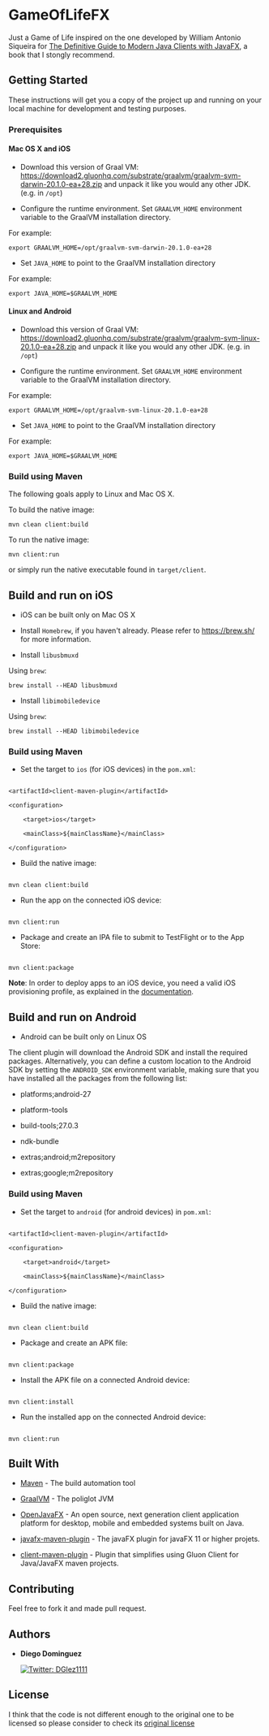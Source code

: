 # GameOfLifeFX

Just a Game of Life inspired on the one developed by William Antonio Siqueira for [The Definitive Guide to Modern Java Clients with JavaFX](https://www.apress.com/gp/book/9781484249253?utm_campaign=3_pier05_buy_print&utm_content=en_08082017&utm_medium=referral&utm_source=google_books#otherversion=9781484249260), a book that I stongly recommend.


## Getting Started

These instructions will get you a copy of the project up and running on your local machine for development and testing purposes.

### Prerequisites


#### Mac OS X and iOS



* Download this version of Graal VM: https://download2.gluonhq.com/substrate/graalvm/graalvm-svm-darwin-20.1.0-ea+28.zip and unpack it like you would any other JDK. (e.g. in `/opt`)



* Configure the runtime environment. Set `GRAALVM_HOME` environment variable to the GraalVM installation directory.



For example:



    export GRAALVM_HOME=/opt/graalvm-svm-darwin-20.1.0-ea+28



* Set `JAVA_HOME` to point to the GraalVM installation directory



For example:



    export JAVA_HOME=$GRAALVM_HOME



#### Linux and Android



* Download this version of Graal VM: https://download2.gluonhq.com/substrate/graalvm/graalvm-svm-linux-20.1.0-ea+28.zip and unpack it like you would any other JDK. (e.g. in `/opt`)



* Configure the runtime environment. Set `GRAALVM_HOME` environment variable to the GraalVM installation directory.



For example:



    export GRAALVM_HOME=/opt/graalvm-svm-linux-20.1.0-ea+28



* Set `JAVA_HOME` to point to the GraalVM installation directory



For example:



    export JAVA_HOME=$GRAALVM_HOME



### Build using Maven



The following goals apply to Linux and Mac OS X.



To build the native image:



    mvn clean client:build



To run the native image:



    mvn client:run



or simply run the native executable found in `target/client`.



## Build and run on iOS





* iOS can be built only on Mac OS X



* Install `Homebrew`, if you haven't already. Please refer to https://brew.sh/ for more information.



* Install `libusbmuxd`



Using `brew`:



    brew install --HEAD libusbmuxd



* Install `libimobiledevice`



Using `brew`:



    brew install --HEAD libimobiledevice



### Build using Maven





* Set the target to `ios` (for iOS devices) in the `pom.xml`:



```

<artifactId>client-maven-plugin</artifactId>

<configuration>

    <target>ios</target>

    <mainClass>${mainClassName}</mainClass>

</configuration>

```



* Build the native image:



```

mvn clean client:build

```



* Run the app on the connected iOS device:



```

mvn client:run

```



* Package and create an IPA file to submit to TestFlight or to the App Store:



```

mvn client:package

```



**Note**: In order to deploy apps to an iOS device, you need a valid iOS provisioning profile, as explained in the [documentation](https://docs.gluonhq.com/client/#_ios_deployment).



## Build and run on Android



* Android can be built only on Linux OS



The client plugin will download the Android SDK and install the required packages. Alternatively, you can define a custom location to the Android SDK by setting the `ANDROID_SDK` environment variable, making sure that you have installed all the packages from the following list:



* platforms;android-27

* platform-tools

* build-tools;27.0.3

* ndk-bundle

* extras;android;m2repository

* extras;google;m2repository



### Build using Maven


* Set the target to `android` (for android devices) in `pom.xml`:


```

<artifactId>client-maven-plugin</artifactId>

<configuration>

    <target>android</target>

    <mainClass>${mainClassName}</mainClass>

</configuration>

```

* Build the native image:

```

mvn clean client:build

```

* Package and create an APK file:

```

mvn client:package

```

* Install the APK file on a connected Android device:

```

mvn client:install

```

* Run the installed app on the connected Android device:


```

mvn client:run

```

## Built With

* [Maven](https://maven.apache.org/) - The build automation tool

* [GraalVM](https://www.graalvm.org/) - The poliglot JVM

* [OpenJavaFX](https://openjfx.io/) - An open source, next generation client application platform for desktop, mobile and embedded systems built on Java.

* [javafx-maven-plugin](https://github.com/openjfx/javafx-maven-plugin) - The javaFX plugin for javaFX 11 or higher projets.

* [client-maven-plugin](https://github.com/gluonhq/client-maven-plugin) - Plugin that simplifies using Gluon Client for Java/JavaFX maven projects.


## Contributing

Feel free to fork it and made pull request.


## Authors

* **Diego Dominguez**   <a href="https://twitter.com/DGlez1111" target="_blank">

    <img alt="Twitter: DGlez1111" src="https://img.shields.io/twitter/follow/DGlez1111.svg?style=social" />

  </a>

## License

I think that the code is not different enough to the original one to be licensed so please consider to check its [original license](https://github.com/Apress/definitive-guide-modern-java-clients-javafx/blob/master/LICENSE.txt)
